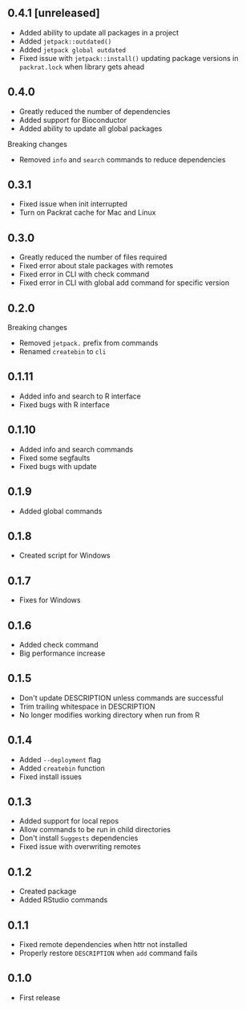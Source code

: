## 0.4.1 [unreleased]

- Added ability to update all packages in a project
- Added `jetpack::outdated()`
- Added `jetpack global outdated`
- Fixed issue with `jetpack::install()` updating package versions in `packrat.lock` when library gets ahead

## 0.4.0

- Greatly reduced the number of dependencies
- Added support for Bioconductor
- Added ability to update all global packages

Breaking changes

- Removed `info` and `search` commands to reduce dependencies

## 0.3.1

- Fixed issue when init interrupted
- Turn on Packrat cache for Mac and Linux

## 0.3.0

- Greatly reduced the number of files required
- Fixed error about stale packages with remotes
- Fixed error in CLI with check command
- Fixed error in CLI with global add command for specific version

## 0.2.0

Breaking changes

- Removed `jetpack.` prefix from commands
- Renamed `createbin` to `cli`

## 0.1.11

- Added info and search to R interface
- Fixed bugs with R interface

## 0.1.10

- Added info and search commands
- Fixed some segfaults
- Fixed bugs with update

## 0.1.9

- Added global commands

## 0.1.8

- Created script for Windows

## 0.1.7

- Fixes for Windows

## 0.1.6

- Added check command
- Big performance increase

## 0.1.5

- Don't update DESCRIPTION unless commands are successful
- Trim trailing whitespace in DESCRIPTION
- No longer modifies working directory when run from R

## 0.1.4

- Added `--deployment` flag
- Added `createbin` function
- Fixed install issues

## 0.1.3

- Added support for local repos
- Allow commands to be run in child directories
- Don't install `Suggests` dependencies
- Fixed issue with overwriting remotes

## 0.1.2

- Created package
- Added RStudio commands

## 0.1.1

- Fixed remote dependencies when httr not installed
- Properly restore `DESCRIPTION` when `add` command fails

## 0.1.0

- First release

